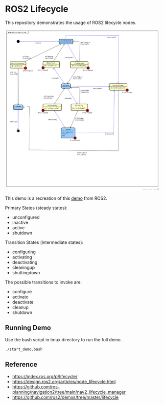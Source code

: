 # ROS2 Lifecycle

This repository demonstrates the usage of ROS2 lifecycle nodes. 

![img](resources/life_cycle_sm.png)

This demo is a recreation of this [demo](https://github.com/ros2/demos/tree/master/lifecycle) from ROS2.

Primary States (steady states):

- unconfigured
- inactive
- active
- shutdown

Transition States (intermediate states):

- configuring
- activating
- deactivating
- cleaningup
- shuttingdown

The possible transitions to invoke are:

- configure
- activate
- deactivate
- cleanup
- shutdown

## Running Demo

Use the bash script in tmux directory to run the full demo.

```bash
./start_demo.bash
```

## Reference

- https://index.ros.org/p/lifecycle/
- https://design.ros2.org/articles/node_lifecycle.html
- https://github.com/ros-planning/navigation2/tree/main/nav2_lifecycle_manager
- https://github.com/ros2/demos/tree/master/lifecycle